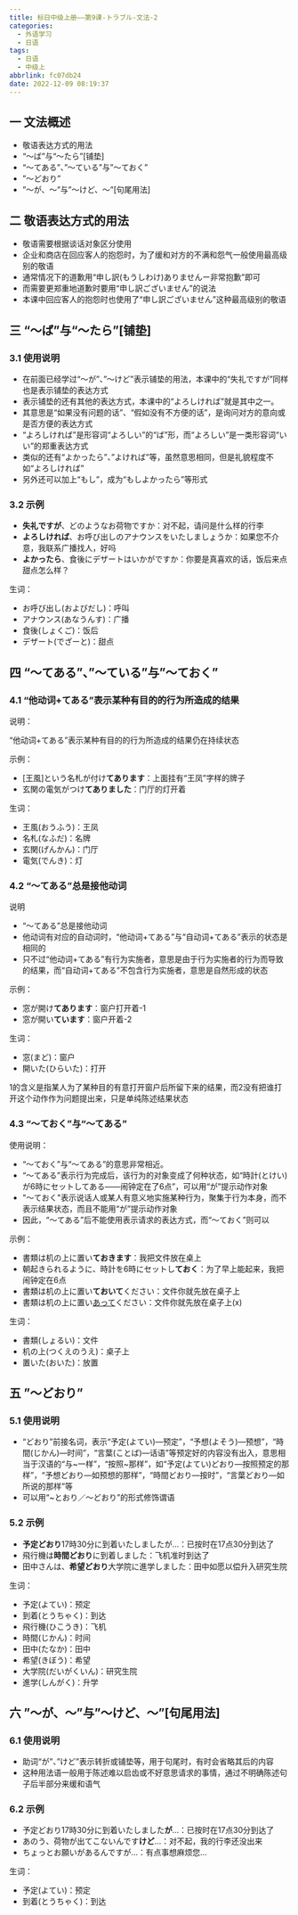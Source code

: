 ```yaml
---
title: 标日中级上册——第9课-トラブル-文法-2
categories:
  - 外语学习
  - 日语
tags:
  - 日语
  - 中级上
abbrlink: fc07db24
date: 2022-12-09 08:19:37
---
```

## 一 文法概述

* 敬语表达方式的用法
* “～ば”与“～たら”[铺垫]
* “～てある”、”～ている”与”～ておく”
* ”～どおり”
* ”～が、～”与”～けど、～”[句尾用法]

<!--more-->

## 二 敬语表达方式的用法

* 敬语需要根据谈话对象区分使用
* 企业和商店在回应客人的抱怨时，为了缓和对方的不满和怨气一般使用最高级别的敬语
* 通常情况下的道歉用“申し訳(もうしわけ)ありませんー非常抱歉”即可
* 而需要更郑重地道歉时要用“申し訳ございません”的说法
* 本课中回应客人的抱怨时也使用了“申し訳ございません”这种最高级别的敬语

## 三 “～ば”与“～たら”[铺垫]

### 3.1 使用说明

* 在前面已经学过“～が”、”～けど”表示铺垫的用法，本课中的“失礼ですが”同样也是表示铺垫的表达方式
* 表示铺垫的还有其他的表达方式，本课中的“よろしければ”就是其中之一。
* 其意思是“如果没有问题的话”、“假如没有不方便的话”，是询问对方的意向或是否方便的表达方式
* “よろしければ”是形容词“よろしい”的“ば”形，而“よろしい”是一类形容词“いい”的郑重表达方式
* 类似的还有“よかったら”、”よければ”等，虽然意思相同，但是礼貌程度不如“よろしければ”
* 另外还可以加上“もし”，成为“もしよかったら”等形式

### 3.2 示例

* **失礼ですが**、どのようなお荷物ですか：对不起，请问是什么样的行李
* **よろしければ**、お呼び出しのアナウンスをいたしましょうか：如果您不介意，我联系广播找人，好吗
* **よかったら**、食後にデザートはいかがですか：你要是真喜欢的话，饭后来点甜点怎么样？

生词：

* お呼び出し(およびだし)：呼叫
* アナウンス(あなうんす)：广播
* 食後(しょくご)：饭后
* デザート(でざーと)：甜点

## 四 “～てある”、”～ている”与”～ておく”

### 4.1 “他动词+てある”表示某种有目的的行为所造成的结果

说明：

 “他动词+てある”表示某种有目的的行为所造成的结果仍在持续状态

示例：

* [王風]という名札が付け**てあります**：上面挂有“王凤”字样的牌子
* 玄関の電気がつけ**てありました**：门厅的灯开着

生词：

* 王風(おうふう)：王凤
* 名札(なふだ)：名牌
* 玄関(げんかん)：门厅
* 電気(でんき)：灯

### 4.2 “～てある”总是接他动词

说明

* “～てある”总是接他动词
* 他动词有对应的自动词时，“他动词+てある”与“自动词+てある”表示的状态是相同的
* 只不过“他动词+てある”有行为实施者，意思是由于行为实施者的行为而导致的结果，而“自动词+てある”不包含行为实施者，意思是自然形成的状态

示例：

* 窓が開け**てあります**：窗户打开着-1
* 窓が開い**ています**：窗户开着-2

生词：

* 窓(まど)：窗户
* 開いた(ひらいた)：打开

1的含义是指某人为了某种目的有意打开窗户后所留下来的结果，而2没有把谁打开这个动作作为问题提出来，只是单纯陈述结果状态

### 4.3 “～ておく”与“～てある”

使用说明：

* “～ておく”与“～てある”的意思非常相近。
* “～てある”表示行为完成后，该行为的对象变成了何种状态，如“時計(とけい)が6時にセットしてある——闹钟定在了6点”，可以用“が”提示动作对象
* "～ておく"表示说话人或某人有意义地实施某种行为，聚集于行为本身，而不表示结果状态，而且不能用“が”提示动作对象
* 因此，“～てある”后不能使用表示请求的表达方式，而“～ておく”则可以

示例：

* 書類は机の上に置い**ておきます**：我把文件放在桌上
* 朝起きられるように、時計を6時にセットし**ておく**：为了早上能起来，我把闹钟定在6点
* 書類は机の上に置い**ておいて**ください：文件你就先放在桌子上
* 書類は机の上に置い<u>あって</u>ください：文件你就先放在桌子上(x)

生词：

* 書類(しょるい)：文件
* 机の上(つくえのうえ)：桌子上
* 置いた(おいた)：放置

## 五 ”～どおり”

### 5.1 使用说明

* “どおり”前接名词，表示“予定(よてい)—预定”，“予想(よそう)—预想”，“時間(じかん)—时间”，“言葉(ことば)—话语”等预定好的内容没有出入，意思相当于汉语的“与~一样”，“按照~那样”，如“予定(よてい)どおり—按照预定的那样”，“予想どおり—如预想的那样”，“時間どおり—按时”，“言葉どおり—如所说的那样”等
* 可以用“~とおり／～どおり”的形式修饰谓语

### 5.2 示例

* **予定どおり**17時30分に到着いたしましたが…：已按时在17点30分到达了
* 飛行機は**時間どおり**に到着しました：飞机准时到达了
* 田中さんは、**希望どおり**大学院に進学しました：田中如愿以偿升入研究生院

生词：

* 予定(よてい)：预定
* 到着(とうちゃく)：到达
* 飛行機(ひこうき)：飞机
* 時間(じかん)：时间
* 田中(たなか)：田中
* 希望(きぼう)：希望
* 大学院(だいがくいん)：研究生院
* 進学(しんがく)：升学

## 六 ”～が、～”与”～けど、～”[句尾用法]

### 6.1 使用说明

* 助词“が”、”けど”表示转折或铺垫等，用于句尾时，有时会省略其后的内容
* 这种用法语一般用于陈述难以启齿或不好意思请求的事情，通过不明确陈述句子后半部分来缓和语气

### 6.2 示例

* 予定どおり17時30分に到着いたしました**が**…：已按时在17点30分到达了
* あのう、荷物が出てこないんです**けど**…：对不起，我的行李还没出来
* ちょっとお願いがあるんですが…：有点事想麻烦您...

生词：

* 予定(よてい)：预定
* 到着(とうちゃく)：到达